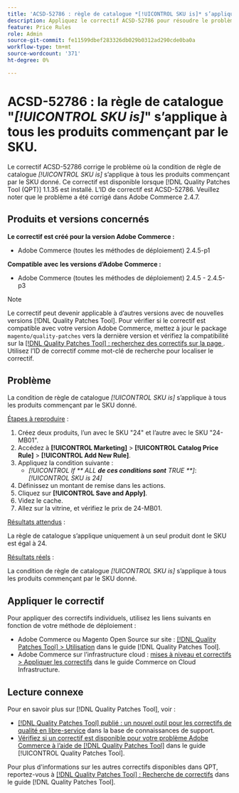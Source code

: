 ```yaml
---
title: 'ACSD-52786 : règle de catalogue *[!UICONTROL SKU is]* s’applique à tous les produits commençant par le SKU'
description: Appliquez le correctif ACSD-52786 pour résoudre le problème Adobe Commerce où la condition de règle de catalogue *[!UICONTROL SKU is]* s’applique à tous les produits commençant par le SKU donné.
feature: Price Rules
role: Admin
source-git-commit: fe11599dbef283326db029b0312ad290cde0ba0a
workflow-type: tm+mt
source-wordcount: '371'
ht-degree: 0%

---
```


# ACSD-52786 : la règle de catalogue &quot;*[!UICONTROL SKU is]*&quot; s’applique à tous les produits commençant par le SKU.

Le correctif ACSD-52786 corrige le problème où la condition de règle de catalogue *[!UICONTROL SKU is]* s’applique à tous les produits commençant par le SKU donné. Ce correctif est disponible lorsque [!DNL Quality Patches Tool (QPT)] 1.1.35 est installé. L’ID de correctif est ACSD-52786. Veuillez noter que le problème a été corrigé dans Adobe Commerce 2.4.7.

## Produits et versions concernés

**Le correctif est créé pour la version Adobe Commerce :**

* Adobe Commerce (toutes les méthodes de déploiement) 2.4.5-p1

**Compatible avec les versions d’Adobe Commerce :**

* Adobe Commerce (toutes les méthodes de déploiement) 2.4.5 - 2.4.5-p3

>[!NOTE]
>
>Le correctif peut devenir applicable à d’autres versions avec de nouvelles versions [!DNL Quality Patches Tool]. Pour vérifier si le correctif est compatible avec votre version Adobe Commerce, mettez à jour le package `magento/quality-patches` vers la dernière version et vérifiez la compatibilité sur la [[!DNL Quality Patches Tool] : recherchez des correctifs sur la page ](https://experienceleague.adobe.com/tools/commerce-quality-patches/index.html). Utilisez l’ID de correctif comme mot-clé de recherche pour localiser le correctif.

## Problème

La condition de règle de catalogue *[!UICONTROL SKU is]* s’applique à tous les produits commençant par le SKU donné.

<u>Étapes à reproduire</u> :

1. Créez deux produits, l’un avec le SKU &quot;24&quot; et l’autre avec le SKU &quot;24-MB01&quot;.
1. Accédez à **[!UICONTROL Marketing]** > **[!UICONTROL Catalog Price Rule]** > **[!UICONTROL Add New Rule]**.
1. Appliquez la condition suivante :
   * *[!UICONTROL If ** ALL **de ces conditions sont** TRUE **]*: *[!UICONTROL SKU is 24]*
1. Définissez un montant de remise dans les actions.
1. Cliquez sur **[!UICONTROL Save and Apply]**.
1. Videz le cache.
1. Allez sur la vitrine, et vérifiez le prix de 24-MB01.

<u>Résultats attendus</u> :

La règle de catalogue s’applique uniquement à un seul produit dont le SKU est égal à 24.

<u>Résultats réels</u> :

La condition de règle de catalogue *[!UICONTROL SKU is]* s’applique à tous les produits commençant par le SKU donné.

## Appliquer le correctif

Pour appliquer des correctifs individuels, utilisez les liens suivants en fonction de votre méthode de déploiement :

* Adobe Commerce ou Magento Open Source sur site : [[!DNL Quality Patches Tool] > Utilisation](/help/tools/quality-patches-tool/usage.md) dans le guide [!DNL Quality Patches Tool].
* Adobe Commerce sur l’infrastructure cloud : [mises à niveau et correctifs > Appliquer les correctifs](https://experienceleague.adobe.com/docs/commerce-cloud-service/user-guide/develop/upgrade/apply-patches.html) dans le guide Commerce on Cloud Infrastructure.

## Lecture connexe

Pour en savoir plus sur [!DNL Quality Patches Tool], voir :

* [[!DNL Quality Patches Tool] publié : un nouvel outil pour les correctifs de qualité en libre-service](https://experienceleague.adobe.com/en/docs/commerce-knowledge-base/kb/announcements/commerce-announcements/magento-quality-patches-released-new-tool-to-self-serve-quality-patches) dans la base de connaissances de support.
* [Vérifiez si un correctif est disponible pour votre problème Adobe Commerce à l’aide de  [!DNL Quality Patches Tool]](/help/tools/quality-patches-tool/patches-available-in-qpt/check-patch-for-magento-issue-with-magento-quality-patches.md) dans le guide [!UICONTROL Quality Patches Tool].


Pour plus d&#39;informations sur les autres correctifs disponibles dans QPT, reportez-vous à [[!DNL Quality Patches Tool] : Recherche de correctifs](https://experienceleague.adobe.com/tools/commerce-quality-patches/index.html) dans le guide [!DNL Quality Patches Tool].
